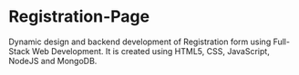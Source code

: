 # Registration-Page
Dynamic design and backend development of Registration form using Full-Stack Web Development. It is created using HTML5, CSS, JavaScript, NodeJS and MongoDB.
